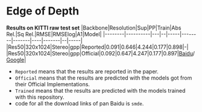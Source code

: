 # Edge of Depth
**Results on KITTI raw test set**
|Backbone|Resolution|Sup|PP|Train|Abs Rel.|Sq Rel.|RMSE|RMSElog|A1|Model|
|--------|----------|---|--|-----|--------|-------|----|-------|--|-----|
|Res50|320x1024|Stereo|gpp|Reported|0.091|0.646|4.244|0.177|0.898|-|
|Res50|320x1024|Stereo|gpp|Official|0.092|0.647|4.247|0.177|0.897|[Baidu](https://pan.baidu.com/s/1yToYiunNgNQZY8tunZOmGA)/[Google](https://drive.google.com/file/d/1rDkABkg53CVjrIiiRM_AgXeVPIOGREMI/view?usp=sharing)|

* `Reported` means that the results are reported in the paper.
* `Official` means that the results are predicted with the models got from their Official Implementations.
* `Trained` means that the results are predicted with the models trained with this repository.
* code for all the download links of pan Baidu is `smde`.
